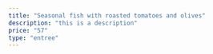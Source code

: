 ```yaml
---
title: "Seasonal fish with roasted tomatoes and olives"
description: "this is a description"
price: "57"
type: "entree"
---
```

